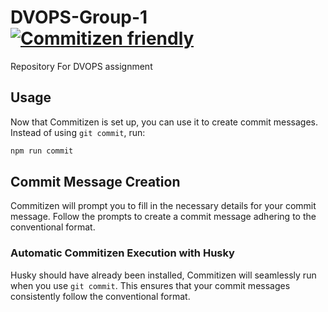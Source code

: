 # DVOPS-Group-1 [![Commitizen friendly](https://img.shields.io/badge/commitizen-friendly-brightgreen.svg)](http://commitizen.github.io/cz-cli/)
Repository For DVOPS assignment  

## Usage

Now that Commitizen is set up, you can use it to create commit messages. Instead of using `git commit`, run:

```bash
npm run commit
```

## Commit Message Creation

Commitizen will prompt you to fill in the necessary details for your commit message. Follow the prompts to create a commit message adhering to the conventional format.

### Automatic Commitizen Execution with Husky

Husky should have already been installed, Commitizen will seamlessly run when you use `git commit`. This ensures that your commit messages consistently follow the conventional format.
